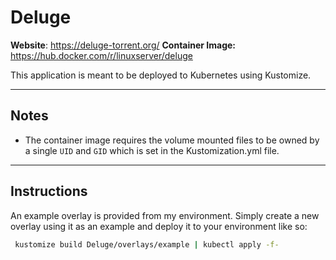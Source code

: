 # Deluge

**Website**: https://deluge-torrent.org/
**Container Image:** https://hub.docker.com/r/linuxserver/deluge

This application is meant to be deployed to Kubernetes using Kustomize. 

<hr>

## Notes

* The container image requires the volume mounted files to be owned by a single `UID` and `GID` which is set in the Kustomization.yml file.

<hr>

## Instructions

An example overlay is provided from my environment. Simply create a new overlay using it as an example and deploy it to your environment like so:

   ```bash
    kustomize build Deluge/overlays/example | kubectl apply -f-
   ```
